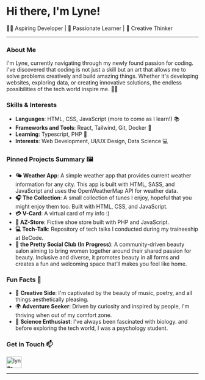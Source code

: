 

# Hi there, I'm Lyne! 

👩‍💻 Aspiring Developer | 🌟 Passionate Learner | 🎨 Creative Thinker

---

### About Me

I'm Lyne, currently navigating through my newly found passion for coding. I've discovered that coding is not just a skill but an art that allows me to solve problems creatively and build amazing things. Whether it's developing websites, exploring data, or creating innovative solutions, the endless possibilities of the tech world inspire me. 🚀✨

### Skills & Interests

- **Languages**: HTML, CSS, JavaScript (more to come as I learn!) 📚
- **Frameworks and Tools**: React, Tailwind, Git, Docker 🔧
- **Learning**: Typescript, PHP 🌱
- **Interests**: Web Development, UI/UX Design, Data Science 💻

### Pinned Projects Summary 🖼️

- **🌤️ Weather App**: A simple weather app that provides current weather information for any city. This app is built with HTML, SASS, and JavaScript and uses the OpenWeatherMap API for weather data.
- **🎧 The Collection**: A small collection of tunes I enjoy, hopeful that you might enjoy them too. Built with HTML, CSS, and JavaScript.
- **💳 V-Card**: A virtual card of my info :)
- **👟 AZ-Store**: Fictive shoe store built with PHP and JavaScript.
- **💻 Tech-Talk**: Repository of tech talks I conducted during my traineeship at BeCode.
-  **💅 the Pretty Social Club (In Progress)**: A community-driven beauty salon aiming to bring women together around their shared passion for beauty. Inclusive and diverse, it promotes beauty in all forms and creates a fun and welcoming space that’ll makes you feel like home.

### Fun Facts 🎉

- 🎨 **Creative Side**: I'm captivated by the beauty of music, poetry, and all things aesthetically pleasing. 
- 🌍 **Adventure Seeker**: Driven by curiosity and inspired by people, I'm thriving when out of my comfort zone.
- 🧠 **Science Enthusiast**: I've always been fascinated with biology. and before exploring the tech world, I was a psychology student. 

### Get in Touch 📫

<p align="left">
 
  <a href="https://linkedin.com/in/lyne-kapongo-tshilumbwa" target="blank">
    <img align="center" src="https://raw.githubusercontent.com/rahuldkjain/github-profile-readme-generator/master/src/images/icons/Social/linked-in-alt.svg" alt="lyne-kapongo-tshilumbwa" height="30" width="40" />
  </a>
 
</p>

---

